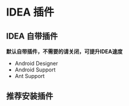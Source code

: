 # IDEA 插件

## IDEA 自带插件

**默认自带插件，不需要的请关闭，可提升IDEA速度**

* Android Designer
* Android Support
* Ant Support

## 推荐安装插件
